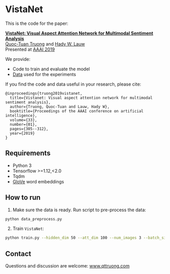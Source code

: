 # VistaNet

This is the code for the paper:

**[VistaNet: Visual Aspect Attention Network for Multimodal Sentiment Analysis](https://drive.google.com/file/d/12d8SZiNeKFgIGmO5VHSrZV2jkgwYZpNp)**
<br>
[Quoc-Tuan Truong](http://www.qttruong.com/) and [Hady W. Lauw](http://www.hadylauw.com/)
<br>
Presented at [AAAI 2019](https://aaai.org/Conferences/AAAI-19/)

We provide:

- Code to train and evaluate the model
- [Data](https://smu-my.sharepoint.com/:f:/g/personal/hadywlauw_smu_edu_sg/ErrrZOQqAEhPomyExrxMGbUBqpmvmlaj1pM7xnAed5BCNQ) used for the experiments

If you find the code and data useful in your research, please cite:

```
@inproceedings{truong2019vistanet,
  title={Vistanet: Visual aspect attention network for multimodal sentiment analysis},
  author={Truong, Quoc-Tuan and Lauw, Hady W},
  booktitle={Proceedings of the AAAI conference on artificial intelligence},
  volume={33},
  number={01},
  pages={305--312},
  year={2019}
}
```

## Requirements

- Python 3
- Tensorflow >=1.12,<2.0
- Tqdm
- [GloVe](https://nlp.stanford.edu/projects/glove/) word embeddings

## How to run

1. Make sure the data is ready. Run script to pre-process the data:
```bash
python data_preprocess.py
```

2. Train `VistaNet`:
```bash
python train.py --hidden_dim 50 --att_dim 100 --num_images 3 --batch_size 32 --learning_rate 0.001 --num_epochs 20
```

## Contact
Questions and discussion are welcome: www.qttruong.com
